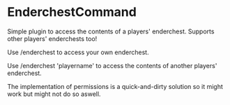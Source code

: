 # EnderchestCommand
Simple plugin to access the contents of a players' enderchest. Supports other players' enderchests too!


Use /enderchest to access your own enderchest.

Use /enderchest 'playername' to access the contents of another players' enderchest.
  

The implementation of permissions is a quick-and-dirty solution so it might work but might not do so aswell.
